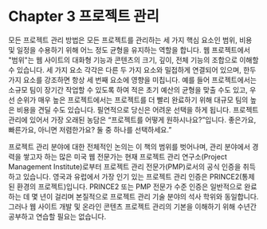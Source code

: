 # Chapter 3 프로젝트 관리

모든 프로젝트 관리 방법은 모든 프로젝트를 관리하는 세 가지 핵심 요소인 범위, 비용 및 일정을 수용하기 위해 어느 정도 균형을 유지하는 역할을 합니다. 웹 프로젝트에서 "범위"는 웹 사이트의 대화형 기능과 콘텐츠의 크기, 깊이, 전체 기능의 조합으로 이해할 수 있습니다. 세 가지 요소 각각은 다른 두 가지 요소와 밀접하게 연결되어 있으며, 한두 가지 요소를 강조하면 항상 세 번째 요소에 영향을 미칩니다. 예를 들어 프로젝트에서는 소규모 팀이 장기간 작업할 수 있도록 하여 적은 초기 예산의 균형을 맞출 수도 있고, 우선 순위가 매우 높은 프로젝트에서는 프로젝트를 더 빨리 완료하기 위해 대규모 팀의 높은 비용을 견딜 수도 있습니다. 필연적으로 당신은 어려운 선택을 하게 됩니다. 프로젝트 관리에 있어서 가장 오래된 농담은 “프로젝트를 어떻게 원하시나요?”입니다. 좋은가요, 빠른가요, 아니면 저렴한가요? 둘 중 하나를 선택하세요.”

프로젝트 관리 분야에 대한 전체적인 논의는 이 책의 범위를 벗어나며, 관리 분야에서 경력을 쌓고자 하는 많은 미국 웹 전문가는 현재 프로젝트 관리 연구소(Project Management Institute)로부터 프로젝트 관리 전문가(PMP)로서의 공식 인증을 취득하고 있습니다. 영국과 유럽에서 가장 인기 있는 프로젝트 관리 인증은 PRINCE2(통제된 환경의 프로젝트)입니다. PRINCE2 또는 PMP 전문가 수준 인증은 일반적으로 완료하는 데 몇 년이 걸리며 본질적으로 프로젝트 관리 기술 분야의 석사 학위와 동일합니다. 그러나 웹 사이트 개발 및 온라인 콘텐츠 프로젝트 관리의 기본을 이해하기 위해 수년간 공부하고 연습할 필요는 없습니다.
